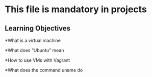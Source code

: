 
# This file is mandatory in projects

## Learning Objectives

*What is a virtual machine

*What does “Ubuntu” mean

*How to use VMs with Vagrant

*What does the command uname do

